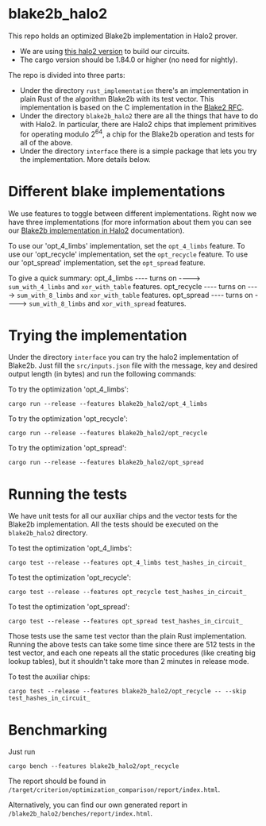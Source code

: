 # blake2b_halo2
This repo holds an optimized Blake2b implementation in Halo2 prover.

* We are using [this halo2 version](https://github.com/input-output-hk/halo2) to build our circuits.
* The cargo version should be 1.84.0 or higher (no need for nightly).

The repo is divided into three parts:
* Under the directory ```rust_implementation``` there's an implementation in plain Rust of the algorithm Blake2b with its test vector. This implementation is based on the C implementation in the [Blake2 RFC](https://datatracker.ietf.org/doc/html/rfc7693.html).
* Under the directory ```blake2b_halo2``` there are all the things that have to do with Halo2. In particular, there are Halo2 chips that implement primitives for operating modulo $2^{64}$, a chip for the Blake2b operation and tests for all of the above.
* Under the directory ```interface``` there is a simple package that lets you try the implementation. More details below.   


# Different blake implementations

We use features to toggle between different implementations. Right now we have three implementations (for more information about them you can see our [Blake2b implementation in Halo2](https://hackmd.io/@BjOWve_hTxGZidE1ii0HJg/HkVu20JFkx) documentation).

To use our 'opt_4_limbs' implementation, set the `opt_4_limbs` feature.
To use our 'opt_recycle' implementation, set the `opt_recycle` feature.
To use our 'opt_spread' implementation, set the `opt_spread` feature.

To give a quick summary:
opt_4_limbs ---- turns on ----> `sum_with_4_limbs` and `xor_with_table` features.
opt_recycle ---- turns on ----> `sum_with_8_limbs` and `xor_with_table` features.
opt_spread  ---- turns on ----> `sum_with_8_limbs` and `xor_with_spread` features.

# Trying the implementation
Under the directory ```interface``` you can try the halo2 implementation of Blake2b.
Just fill the ```src/inputs.json``` file with the message, key and desired output length (in bytes) and run the following commands:

To try the optimization 'opt_4_limbs': 

```cargo run --release --features blake2b_halo2/opt_4_limbs```

To try the optimization 'opt_recycle':

```cargo run --release --features blake2b_halo2/opt_recycle```

To try the optimization 'opt_spread':

```cargo run --release --features blake2b_halo2/opt_spread```


# Running the tests

We have unit tests for all our auxiliar chips and the vector tests for the Blake2b implementation. All the tests should be executed on the ```blake2b_halo2``` directory.

To test the optimization 'opt_4_limbs':

```cargo test --release --features opt_4_limbs test_hashes_in_circuit_```

To test the optimization 'opt_recycle':

```cargo test --release --features opt_recycle test_hashes_in_circuit_```

To test the optimization 'opt_spread':

```cargo test --release --features opt_spread test_hashes_in_circuit_```


Those tests use the same test vector than the plain Rust implementation. Running the above tests can take some time since there are 512 tests in the test vector, and each one repeats all the static procedures (like creating big lookup tables), but it shouldn't take more than 2 minutes in release mode.

To test the auxiliar chips:

```cargo test --release --features blake2b_halo2/opt_recycle -- --skip test_hashes_in_circuit_```

# Benchmarking
Just run

```cargo bench --features blake2b_halo2/opt_recycle```

The report should be found in ```/target/criterion/optimization_comparison/report/index.html```. 

Alternatively, you can find our own generated report in ```/blake2b_halo2/benches/report/index.html```. 